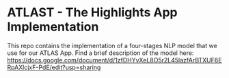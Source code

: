 # ATLAST - The Highlights App Implementation

This repo contains the implementation of a four-stages NLP model that we use for our ATLAS App. Find a brief description of the model here:
https://docs.google.com/document/d/1zfDHYvXeL8O5r2L45lazfArBTXUF6ERpAXlcjxF-PdE/edit?usp=sharing

